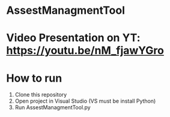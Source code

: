 # AssestManagmentTool
# Video Presentation on YT: https://youtu.be/nM_fjawYGro

# How to run 
1. Clone this repository
2. Open project in Visual Studio (VS must be install Python)
3. Run AssestManagmentTool.py
